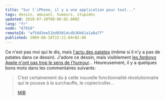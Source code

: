 ```yaml
---
title: "Sur l'iPhone, il y a une application pour tout..."
tags: dessin, amusant, humeurs, stupides
updated: 2010-07-20T08:06:02.000Z
lang: "fr"
node: "67910"
remoteId: "af5dd3ee51bd03014cdb36b61a1a8a7f"
published: 2009-08-18T22:21:04+02:00
---
```


Ce n'est pas moi qui le dis, mais [l'actu des patates](http://vidberg.blog.lemonde.fr/2009/08/18/le-nouvel-iphone-kc/) (même si il n'y a pas de patates dans ce dessin). J'adore ce dessin, mais visiblement [les *fanboys* Apple n'ont pas trop le sens de l'humour](http://vidberg.blog.lemonde.fr/2009/08/18/le-nouvel-iphone-kc/#comment-23532)... Heureusement, il y a quelques bons mots dans les commentaires suivants:

<blockquote>
C’est certainement du à cette nouvelle fonctionnalité révolutionnaire qui le pousse à la surchauffe, le copier/coller...

[MiB](http://vidberg.blog.lemonde.fr/2009/08/18/le-nouvel-iphone-kc/#comment-23532)
</blockquote>

